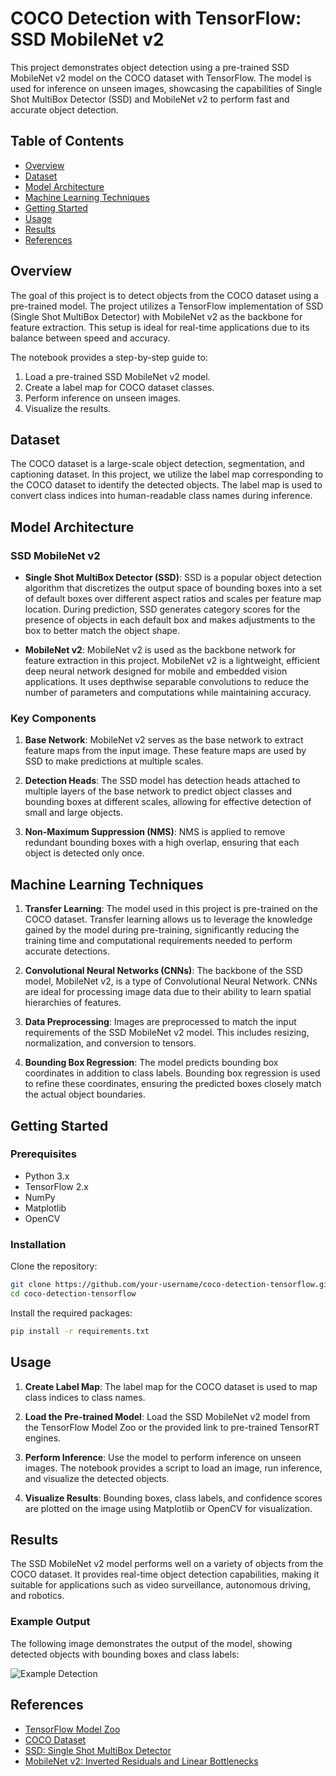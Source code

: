 # COCO Detection with TensorFlow: SSD MobileNet v2

This project demonstrates object detection using a pre-trained SSD MobileNet v2 model on the COCO dataset with TensorFlow. The model is used for inference on unseen images, showcasing the capabilities of Single Shot MultiBox Detector (SSD) and MobileNet v2 to perform fast and accurate object detection.

## Table of Contents

- [Overview](#overview)
- [Dataset](#dataset)
- [Model Architecture](#model-architecture)
- [Machine Learning Techniques](#machine-learning-techniques)
- [Getting Started](#getting-started)
- [Usage](#usage)
- [Results](#results)
- [References](#references)

## Overview

The goal of this project is to detect objects from the COCO dataset using a pre-trained model. The project utilizes a TensorFlow implementation of SSD (Single Shot MultiBox Detector) with MobileNet v2 as the backbone for feature extraction. This setup is ideal for real-time applications due to its balance between speed and accuracy.

The notebook provides a step-by-step guide to:

1. Load a pre-trained SSD MobileNet v2 model.
2. Create a label map for COCO dataset classes.
3. Perform inference on unseen images.
4. Visualize the results.

## Dataset

The COCO dataset is a large-scale object detection, segmentation, and captioning dataset. In this project, we utilize the label map corresponding to the COCO dataset to identify the detected objects. The label map is used to convert class indices into human-readable class names during inference.

## Model Architecture

### SSD MobileNet v2

- **Single Shot MultiBox Detector (SSD)**: SSD is a popular object detection algorithm that discretizes the output space of bounding boxes into a set of default boxes over different aspect ratios and scales per feature map location. During prediction, SSD generates category scores for the presence of objects in each default box and makes adjustments to the box to better match the object shape.
  
- **MobileNet v2**: MobileNet v2 is used as the backbone network for feature extraction in this project. MobileNet v2 is a lightweight, efficient deep neural network designed for mobile and embedded vision applications. It uses depthwise separable convolutions to reduce the number of parameters and computations while maintaining accuracy.

### Key Components

1. **Base Network**: MobileNet v2 serves as the base network to extract feature maps from the input image. These feature maps are used by SSD to make predictions at multiple scales.
  
2. **Detection Heads**: The SSD model has detection heads attached to multiple layers of the base network to predict object classes and bounding boxes at different scales, allowing for effective detection of small and large objects.

3. **Non-Maximum Suppression (NMS)**: NMS is applied to remove redundant bounding boxes with a high overlap, ensuring that each object is detected only once.

## Machine Learning Techniques

1. **Transfer Learning**: The model used in this project is pre-trained on the COCO dataset. Transfer learning allows us to leverage the knowledge gained by the model during pre-training, significantly reducing the training time and computational requirements needed to perform accurate detections.

2. **Convolutional Neural Networks (CNNs)**: The backbone of the SSD model, MobileNet v2, is a type of Convolutional Neural Network. CNNs are ideal for processing image data due to their ability to learn spatial hierarchies of features.

3. **Data Preprocessing**: Images are preprocessed to match the input requirements of the SSD MobileNet v2 model. This includes resizing, normalization, and conversion to tensors.

4. **Bounding Box Regression**: The model predicts bounding box coordinates in addition to class labels. Bounding box regression is used to refine these coordinates, ensuring the predicted boxes closely match the actual object boundaries.

## Getting Started

### Prerequisites

- Python 3.x
- TensorFlow 2.x
- NumPy
- Matplotlib
- OpenCV

### Installation

Clone the repository:

```sh
git clone https://github.com/your-username/coco-detection-tensorflow.git
cd coco-detection-tensorflow
```

Install the required packages:

```sh
pip install -r requirements.txt
```

## Usage

1. **Create Label Map**: The label map for the COCO dataset is used to map class indices to class names.

2. **Load the Pre-trained Model**: Load the SSD MobileNet v2 model from the TensorFlow Model Zoo or the provided link to pre-trained TensorRT engines.

3. **Perform Inference**: Use the model to perform inference on unseen images. The notebook provides a script to load an image, run inference, and visualize the detected objects.

4. **Visualize Results**: Bounding boxes, class labels, and confidence scores are plotted on the image using Matplotlib or OpenCV for visualization.

## Results

The SSD MobileNet v2 model performs well on a variety of objects from the COCO dataset. It provides real-time object detection capabilities, making it suitable for applications such as video surveillance, autonomous driving, and robotics.

### Example Output

The following image demonstrates the output of the model, showing detected objects with bounding boxes and class labels:

![Example Detection](example_output.png)

## References

- [TensorFlow Model Zoo](https://www.tensorflow.org/lite/guide/model_zoo)
- [COCO Dataset](https://cocodataset.org/)
- [SSD: Single Shot MultiBox Detector](https://arxiv.org/abs/1512.02325)
- [MobileNet v2: Inverted Residuals and Linear Bottlenecks](https://arxiv.org/abs/1801.04381)
